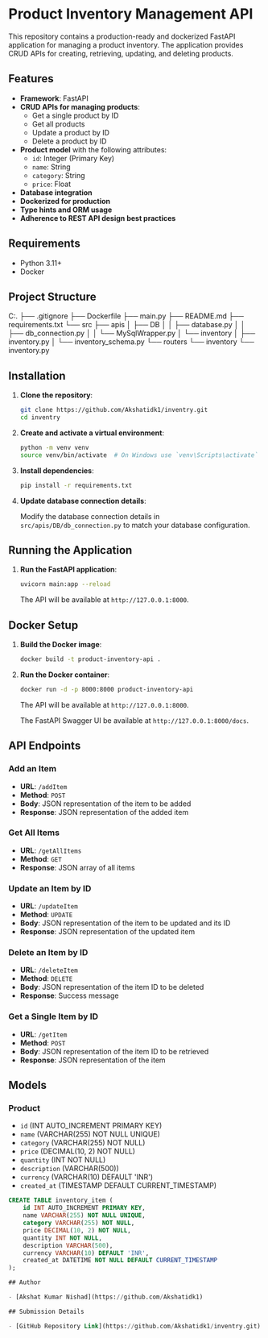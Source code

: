 # Product Inventory Management API

This repository contains a production-ready and dockerized FastAPI application for managing a product inventory. The application provides CRUD APIs for creating, retrieving, updating, and deleting products.

## Features

- **Framework**: FastAPI
- **CRUD APIs for managing products**:
  - Get a single product by ID
  - Get all products
  - Update a product by ID
  - Delete a product by ID
- **Product model** with the following attributes:
  - `id`: Integer (Primary Key)
  - `name`: String
  - `category`: String
  - `price`: Float
- **Database integration**
- **Dockerized for production**
- **Type hints and ORM usage**
- **Adherence to REST API design best practices**

## Requirements

- Python 3.11+
- Docker

## Project Structure

C:.
├── .gitignore
├── Dockerfile
├── main.py
├── README.md
├── requirements.txt
└── src
├── apis
│ ├── DB
│ │ ├── database.py
│ │ ├── db_connection.py
│ │ └── MySqlWrapper.py
│ └── inventory
│ ├── inventory.py
│ └── inventory_schema.py
└── routers
└── inventory
└── inventory.py


## Installation

1. **Clone the repository**:

    ```bash
    git clone https://github.com/Akshatidk1/inventry.git
    cd inventry
    ```

2. **Create and activate a virtual environment**:

    ```bash
    python -m venv venv
    source venv/bin/activate  # On Windows use `venv\Scripts\activate`
    ```

3. **Install dependencies**:

    ```bash
    pip install -r requirements.txt
    ```

4. **Update database connection details**:

    Modify the database connection details in `src/apis/DB/db_connection.py` to match your database configuration.


## Running the Application

1. **Run the FastAPI application**:

    ```bash
    uvicorn main:app --reload
    ```

    The API will be available at `http://127.0.0.1:8000`.

## Docker Setup

1. **Build the Docker image**:

    ```bash
    docker build -t product-inventory-api .
    ```

2. **Run the Docker container**:

    ```bash
    docker run -d -p 8000:8000 product-inventory-api
    ```

    The API will be available at `http://127.0.0.1:8000`.

    The FastAPI Swagger UI be available at `http://127.0.0.1:8000/docs`.

## API Endpoints

### Add an Item

- **URL**: `/addItem`
- **Method**: `POST`
- **Body**: JSON representation of the item to be added
- **Response**: JSON representation of the added item

### Get All Items

- **URL**: `/getAllItems`
- **Method**: `GET`
- **Response**: JSON array of all items

### Update an Item by ID

- **URL**: `/updateItem`
- **Method**: `UPDATE`
- **Body**: JSON representation of the item to be updated and its ID
- **Response**: JSON representation of the updated item

### Delete an Item by ID

- **URL**: `/deleteItem`
- **Method**: `DELETE`
- **Body**: JSON representation of the item ID to be deleted
- **Response**: Success message

### Get a Single Item by ID

- **URL**: `/getItem`
- **Method**: `POST`
- **Body**: JSON representation of the item ID to be retrieved
- **Response**: JSON representation of the item

## Models

### Product

- `id` (INT AUTO_INCREMENT PRIMARY KEY)
- `name` (VARCHAR(255) NOT NULL UNIQUE)
- `category` (VARCHAR(255) NOT NULL)
- `price` (DECIMAL(10, 2) NOT NULL)
- `quantity` (INT NOT NULL)
- `description` (VARCHAR(500))
- `currency` (VARCHAR(10) DEFAULT 'INR')
- `created_at` (TIMESTAMP DEFAULT CURRENT_TIMESTAMP)

```sql
CREATE TABLE inventory_item (
    id INT AUTO_INCREMENT PRIMARY KEY,
    name VARCHAR(255) NOT NULL UNIQUE,
    category VARCHAR(255) NOT NULL,
    price DECIMAL(10, 2) NOT NULL,
    quantity INT NOT NULL,
    description VARCHAR(500),
    currency VARCHAR(10) DEFAULT 'INR',
    created_at DATETIME NOT NULL DEFAULT CURRENT_TIMESTAMP
);

## Author

- [Akshat Kumar Nishad](https://github.com/Akshatidk1)

## Submission Details

- [GitHub Repository Link](https://github.com/Akshatidk1/inventry.git)
